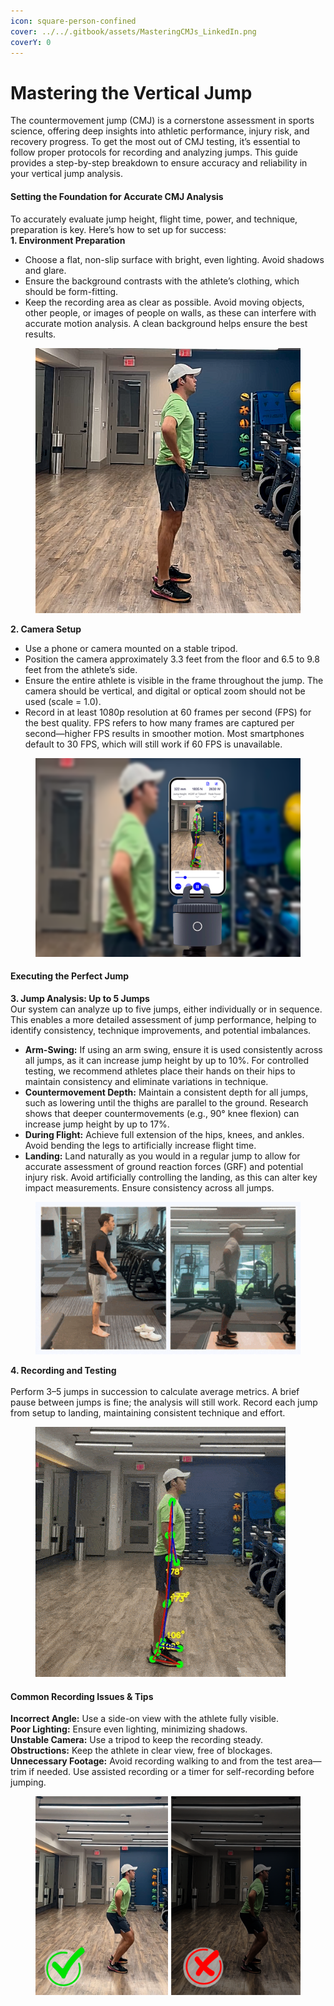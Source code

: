 ```yaml
---
icon: square-person-confined
cover: ../../.gitbook/assets/MasteringCMJs_LinkedIn.png
coverY: 0
---
```


# Mastering the Vertical Jump

The countermovement jump (CMJ) is a cornerstone assessment in sports science, offering deep insights into athletic performance, injury risk, and recovery progress. To get the most out of CMJ testing, it’s essential to follow proper protocols for recording and analyzing jumps. This guide provides a step-by-step breakdown to ensure accuracy and reliability in your vertical jump analysis.

#### Setting the Foundation for Accurate CMJ Analysis

To accurately evaluate jump height, flight time, power, and technique, preparation is key. Here’s how to set up for success:\
**1. Environment Preparation**

* Choose a flat, non-slip surface with bright, even lighting. Avoid shadows and glare.
* Ensure the background contrasts with the athlete’s clothing, which should be form-fitting.
* Keep the recording area as clear as possible. Avoid moving objects, other people, or images of people on walls, as these can interfere with accurate motion analysis. A clean background helps ensure the best results.

<figure><img src="../../.gitbook/assets/image (21).png" alt=""><figcaption></figcaption></figure>

**2. Camera Setup**

* Use a phone or camera mounted on a stable tripod.
* Position the camera approximately 3.3 feet from the floor and 6.5 to 9.8 feet from the athlete’s side.
* Ensure the entire athlete is visible in the frame throughout the jump. The camera should be vertical, and digital or optical zoom should not be used (scale = 1.0).
* Record in at least 1080p resolution at 60 frames per second (FPS) for the best quality. FPS refers to how many frames are captured per second—higher FPS results in smoother motion. Most smartphones default to 30 FPS, which will still work if 60 FPS is unavailable.

<figure><img src="../../.gitbook/assets/image (22).png" alt=""><figcaption></figcaption></figure>

#### Executing the Perfect Jump

**3. Jump Analysis: Up to 5 Jumps**\
Our system can analyze up to five jumps, either individually or in sequence. This enables a more detailed assessment of jump performance, helping to identify consistency, technique improvements, and potential imbalances.

* **Arm-Swing:** If using an arm swing, ensure it is used consistently across all jumps, as it can increase jump height by up to 10%. For controlled testing, we recommend athletes place their hands on their hips to maintain consistency and eliminate variations in technique.
* **Countermovement Depth:** Maintain a consistent depth for all jumps, such as lowering until the thighs are parallel to the ground. Research shows that deeper countermovements (e.g., 90° knee flexion) can increase jump height by up to 17%.
* **During Flight:** Achieve full extension of the hips, knees, and ankles. Avoid bending the legs to artificially increase flight time.
* **Landing:** Land naturally as you would in a regular jump to allow for accurate assessment of ground reaction forces (GRF) and potential injury risk. Avoid artificially controlling the landing, as this can alter key impact measurements. Ensure consistency across all jumps.

<figure><img src="../../.gitbook/assets/3_CorrectIncorrect.gif" alt=""><figcaption></figcaption></figure>

**4. Recording and Testing**\
\
Perform 3–5 jumps in succession to calculate average metrics. A brief pause between jumps is fine; the analysis will still work. Record each jump from setup to landing, maintaining consistent technique and effort.

<figure><img src="../../.gitbook/assets/4_ProperlyExecutedJumps.gif" alt=""><figcaption></figcaption></figure>

#### Common Recording Issues & Tips

**Incorrect Angle:** Use a side-on view with the athlete fully visible.\
**Poor Lighting:** Ensure even lighting, minimizing shadows.\
**Unstable Camera:** Use a tripod to keep the recording steady.\
**Obstructions:** Keep the athlete in clear view, free of blockages.\
**Unnecessary Footage:** Avoid recording walking to and from the test area—trim if needed. Use assisted recording or a timer for self-recording before jumping.

<figure><img src="../../.gitbook/assets/image (24).png" alt=""><figcaption></figcaption></figure>

